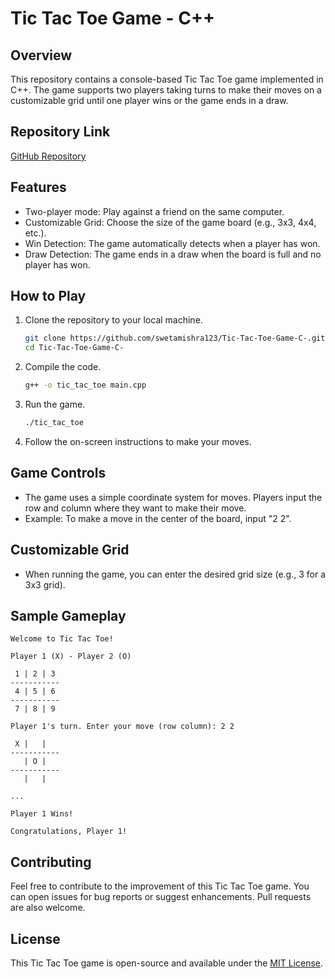 
# Tic Tac Toe Game - C++

## Overview
This repository contains a console-based Tic Tac Toe game implemented in C++. The game supports two players taking turns to make their moves on a customizable grid until one player wins or the game ends in a draw.

## Repository Link
[GitHub Repository](https://github.com/swetamishra123/Tic-Tac-Toe-Game-C-.git)

## Features
- Two-player mode: Play against a friend on the same computer.
- Customizable Grid: Choose the size of the game board (e.g., 3x3, 4x4, etc.).
- Win Detection: The game automatically detects when a player has won.
- Draw Detection: The game ends in a draw when the board is full and no player has won.

## How to Play
1. Clone the repository to your local machine.
    ```bash
    git clone https://github.com/swetamishra123/Tic-Tac-Toe-Game-C-.git
    cd Tic-Tac-Toe-Game-C-
    ```

2. Compile the code.
    ```bash
    g++ -o tic_tac_toe main.cpp
    ```

3. Run the game.
    ```bash
    ./tic_tac_toe
    ```

4. Follow the on-screen instructions to make your moves.

## Game Controls
- The game uses a simple coordinate system for moves. Players input the row and column where they want to make their move.
- Example: To make a move in the center of the board, input "2 2".

## Customizable Grid
- When running the game, you can enter the desired grid size (e.g., 3 for a 3x3 grid).

## Sample Gameplay
```
Welcome to Tic Tac Toe!

Player 1 (X) - Player 2 (O)

 1 | 2 | 3
-----------
 4 | 5 | 6
-----------
 7 | 8 | 9

Player 1's turn. Enter your move (row column): 2 2

 X |   |  
-----------
   | O |  
-----------
   |   |  

...

Player 1 Wins!

Congratulations, Player 1!
```

## Contributing
Feel free to contribute to the improvement of this Tic Tac Toe game. You can open issues for bug reports or suggest enhancements. Pull requests are also welcome.

## License
This Tic Tac Toe game is open-source and available under the [MIT License](LICENSE).
```
